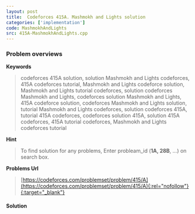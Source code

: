```yaml
---
layout: post
title:  Codeforces 415A. Mashmokh and Lights solution
categories: ['implementation']
code: MashmokhAndLights
src: 415A-MashmokhAndLights.cpp
---
```

### **Problem overviews**

**Keywords**
> codeforces 415A solution, solution Mashmokh and Lights codeforces, 415A codeforces tutorial, Mashmokh and Lights codeforce solution, Mashmokh and Lights tutorial codeforces, solution codeforces Mashmokh and Lights, codeforces solution Mashmokh and Lights, 415A codeforce solution, codeforces Mashmokh and Lights solution, tutorial Mashmokh and Lights codeforces, solution codeforces 415A, tutorial 415A codeforces, codeforces solution 415A, solution 415A codeforces, 415A tutorial codeforces, Mashmokh and Lights codeforces tutorial

**Hint**
> To find solution for any problems, Enter probleam_id (**1A, 28B**, ...) on search box. 

**Problems Url**
> [https://codeforces.com/problemset/problem/415/A](https://codeforces.com/problemset/problem/415/A){:rel="nofollow"}{:target="_blank"}

#### **Solution**



